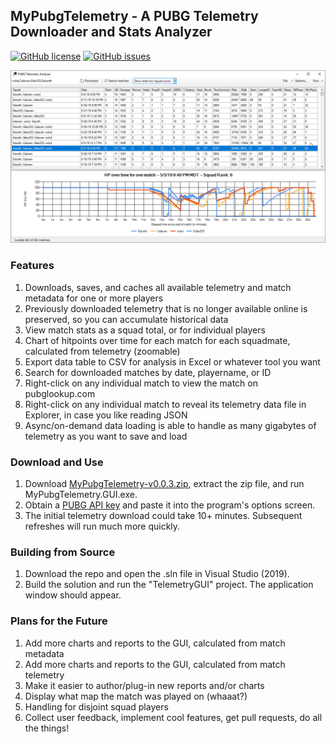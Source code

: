 ## MyPubgTelemetry - A PUBG Telemetry Downloader and Stats Analyzer

[![GitHub license](https://img.shields.io/github/license/MikeClark512/MyPubgTelemetry.svg?color=brightgreen)](https://github.com/MikeClark512/MyPubgTelemetry/blob/master/LICENSE) [![GitHub issues](https://img.shields.io/github/issues/MikeClark512/MyPubgTelemetry.svg)](https://github.com/MikeClark512/MyPubgTelemetry/issues)

![main](https://github.com/MikeClark512/MyPubgTelemetry/blob/master/site/screenshots/main.png)

### Features
1. Downloads, saves, and caches all available telemetry and match metadata for one or more players
1. Previously downloaded telemetry that is no longer available online is preserved, so you can accumulate historical data
1. View match stats as a squad total, or for individual players
1. Chart of hitpoints over time for each match for each squadmate, calculated from telemetry (zoomable)
1. Export data table to CSV for analysis in Excel or whatever tool you want
1. Search for downloaded matches by date, playername, or ID
1. Right-click on any individual match to view the match on pubglookup.com
1. Right-click on any individual match to reveal its telemetry data file in Explorer, in case you like reading JSON
1. Async/on-demand data loading is able to handle as many gigabytes of telemetry as you want to save and load

### Download and Use
1. Download [MyPubgTelemetry-v0.0.3.zip](https://github.com/MikeClark512/MyPubgTelemetry/releases/download/v0.0.2/MyPubgTelemetry-v0.0.2.zip), extract the zip file, and run MyPubgTelemetry.GUI.exe.
1. Obtain a [PUBG API key](https://developer.playbattlegrounds.com/) and paste it into the program's options screen.
1. The initial telemetry download could take 10+ minutes. Subsequent refreshes will run much more quickly.

### Building from Source
1. Download the repo and open the .sln file in Visual Studio (2019).
1. Build the solution and run the "TelemetryGUI" project. The application window should appear.

### Plans for the Future
1. Add more charts and reports to the GUI, calculated from match metadata
1. Add more charts and reports to the GUI, calculated from match telemetry
1. Make it easier to author/plug-in new reports and/or charts
1. Display what map the match was played on (whaaat?)
1. Handling for disjoint squad players
1. Collect user feedback, implement cool features, get pull requests, do all the things!
